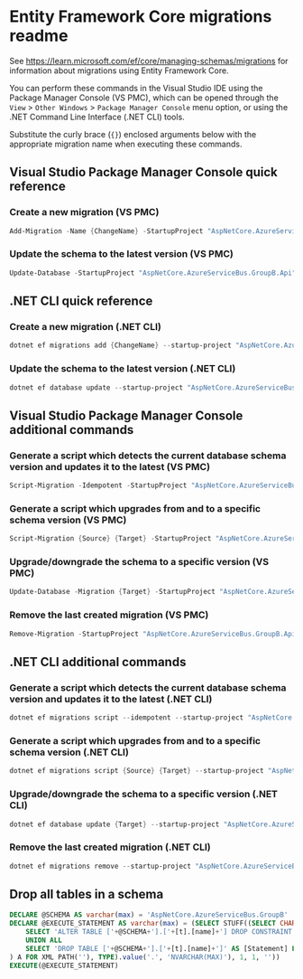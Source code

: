 # Entity Framework Core migrations readme

See <https://learn.microsoft.com/ef/core/managing-schemas/migrations> for information about migrations
using Entity Framework Core.

You can perform these commands in the Visual Studio IDE using the Package Manager Console (VS PMC), which can
be opened through the `View` > `Other Windows` > `Package Manager Console` menu option, or using the .NET
Command Line Interface (.NET CLI) tools.

Substitute the curly brace (`{}`) enclosed arguments below with the appropriate migration name when
executing these commands.

## Visual Studio Package Manager Console quick reference

### Create a new migration (VS PMC)

```powershell
Add-Migration -Name {ChangeName} -StartupProject "AspNetCore.AzureServiceBus.GroupB.Api" -Project "AspNetCore.AzureServiceBus.GroupB.Infrastructure"
```

### Update the schema to the latest version (VS PMC)

```powershell
Update-Database -StartupProject "AspNetCore.AzureServiceBus.GroupB.Api" -Project "AspNetCore.AzureServiceBus.GroupB.Infrastructure"
```

## .NET CLI quick reference

### Create a new migration (.NET CLI)

```powershell
dotnet ef migrations add {ChangeName} --startup-project "AspNetCore.AzureServiceBus.GroupB.Api" --project "AspNetCore.AzureServiceBus.GroupB.Infrastructure"
```

### Update the schema to the latest version (.NET CLI)

```powershell
dotnet ef database update --startup-project "AspNetCore.AzureServiceBus.GroupB.Api" --project "AspNetCore.AzureServiceBus.GroupB.Infrastructure"
```

## Visual Studio Package Manager Console additional commands

### Generate a script which detects the current database schema version and updates it to the latest (VS PMC)

```powershell
Script-Migration -Idempotent -StartupProject "AspNetCore.AzureServiceBus.GroupB.Api" -Project "AspNetCore.AzureServiceBus.GroupB.Infrastructure"
```

### Generate a script which upgrades from and to a specific schema version (VS PMC)

```powershell
Script-Migration {Source} {Target} -StartupProject "AspNetCore.AzureServiceBus.GroupB.Api" -Project "AspNetCore.AzureServiceBus.GroupB.Infrastructure"
```

### Upgrade/downgrade the schema to a specific version (VS PMC)

```powershell
Update-Database -Migration {Target} -StartupProject "AspNetCore.AzureServiceBus.GroupB.Api" -Project "AspNetCore.AzureServiceBus.GroupB.Infrastructure"
```

### Remove the last created migration (VS PMC)

```powershell
Remove-Migration -StartupProject "AspNetCore.AzureServiceBus.GroupB.Api" -Project "AspNetCore.AzureServiceBus.GroupB.Infrastructure"
```

## .NET CLI additional commands

### Generate a script which detects the current database schema version and updates it to the latest (.NET CLI)

```powershell
dotnet ef migrations script --idempotent --startup-project "AspNetCore.AzureServiceBus.GroupB.Api" --project "AspNetCore.AzureServiceBus.GroupB.Infrastructure"
```

### Generate a script which upgrades from and to a specific schema version (.NET CLI)

```powershell
dotnet ef migrations script {Source} {Target} --startup-project "AspNetCore.AzureServiceBus.GroupB.Api" --project "AspNetCore.AzureServiceBus.GroupB.Infrastructure"
```

### Upgrade/downgrade the schema to a specific version (.NET CLI)

```powershell
dotnet ef database update {Target} --startup-project "AspNetCore.AzureServiceBus.GroupB.Api" --project "AspNetCore.AzureServiceBus.GroupB.Infrastructure"
```

### Remove the last created migration (.NET CLI)

```powershell
dotnet ef migrations remove --startup-project "AspNetCore.AzureServiceBus.GroupB.Api" --project "AspNetCore.AzureServiceBus.GroupB.Infrastructure"
```

## Drop all tables in a schema

```sql
DECLARE @SCHEMA AS varchar(max) = 'AspNetCore.AzureServiceBus.GroupB'
DECLARE @EXECUTE_STATEMENT AS varchar(max) = (SELECT STUFF((SELECT CHAR(13) + CHAR(10) + [Statement] FROM (
    SELECT 'ALTER TABLE ['+@SCHEMA+'].['+[t].[name]+'] DROP CONSTRAINT ['+[fk].[name]+']' AS [Statement] FROM [sys].[foreign_keys] AS [fk] INNER JOIN [sys].[tables] AS [t] ON [t].[object_id] = [fk].[parent_object_id] INNER JOIN [sys].[schemas] AS [s] ON [s].[schema_id] = [t].[schema_id] WHERE [s].[name] = @SCHEMA
    UNION ALL
    SELECT 'DROP TABLE ['+@SCHEMA+'].['+[t].[name]+']' AS [Statement] FROM [sys].[tables] AS [t] INNER JOIN [sys].[schemas] AS [s] ON [s].[schema_id] = [t].[schema_id] WHERE [s].[name] = @SCHEMA
) A FOR XML PATH(''), TYPE).value('.', 'NVARCHAR(MAX)'), 1, 1, ''))
EXECUTE(@EXECUTE_STATEMENT)
```
